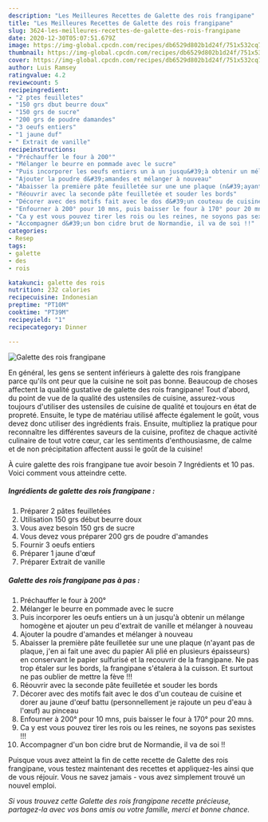 ```yaml
---
description: "Les Meilleures Recettes de Galette des rois frangipane"
title: "Les Meilleures Recettes de Galette des rois frangipane"
slug: 3624-les-meilleures-recettes-de-galette-des-rois-frangipane
date: 2020-12-30T05:07:51.679Z
image: https://img-global.cpcdn.com/recipes/db6529d802b1d24f/751x532cq70/galette-des-rois-frangipane-photo-principale-de-la-recette.jpg
thumbnail: https://img-global.cpcdn.com/recipes/db6529d802b1d24f/751x532cq70/galette-des-rois-frangipane-photo-principale-de-la-recette.jpg
cover: https://img-global.cpcdn.com/recipes/db6529d802b1d24f/751x532cq70/galette-des-rois-frangipane-photo-principale-de-la-recette.jpg
author: Luis Ramsey
ratingvalue: 4.2
reviewcount: 5
recipeingredient:
- "2 ptes feuilletes"
- "150 grs dbut beurre doux"
- "150 grs de sucre"
- "200 grs de poudre damandes"
- "3 oeufs entiers"
- "1 jaune duf"
- " Extrait de vanille"
recipeinstructions:
- "Préchauffer le four à 200°"
- "Mélanger le beurre en pommade avec le sucre"
- "Puis incorporer les oeufs entiers un à un jusqu&#39;à obtenir un mélange homogène et ajouter un peu d&#39;extrait de vanille et mélanger à nouveau"
- "Ajouter la poudre d&#39;amandes et mélanger à nouveau"
- "Abaisser la première pâte feuilletée sur une une plaque (n&#39;ayant pas de plaque, j&#39;en ai fait une avec du papier Ali plié en plusieurs épaisseurs) en conservant le papier sulfurisé et la recouvrir de la frangipane. Ne pas trop étaler sur les bords, la frangipane s&#39;étalera à la cuisson. Et surtout ne pas oublier de mettre la fève !!!"
- "Réouvrir avec la seconde pâte feuilletée et souder les bords"
- "Décorer avec des motifs fait avec le dos d&#39;un couteau de cuisine et dorer au jaune d&#39;œuf battu (personnellement je rajoute un peu d&#39;eau à l&#39;œuf) au pinceau"
- "Enfourner à 200° pour 10 mns, puis baisser le four à 170° pour 20 mns."
- "Ca y est vous pouvez tirer les rois ou les reines, ne soyons pas sexistes !!!"
- "Accompagner d&#39;un bon cidre brut de Normandie, il va de soi !!"
categories:
- Resep
tags:
- galette
- des
- rois

katakunci: galette des rois 
nutrition: 232 calories
recipecuisine: Indonesian
preptime: "PT10M"
cooktime: "PT39M"
recipeyield: "1"
recipecategory: Dinner

---
```



![Galette des rois frangipane](https://img-global.cpcdn.com/recipes/db6529d802b1d24f/751x532cq70/galette-des-rois-frangipane-photo-principale-de-la-recette.jpg)

En général, les gens se sentent inférieurs à galette des rois frangipane parce qu'ils ont peur que la cuisine ne soit pas bonne. Beaucoup de choses affectent la qualité gustative de galette des rois frangipane! Tout d'abord, du point de vue de la qualité des ustensiles de cuisine, assurez-vous toujours d'utiliser des ustensiles de cuisine de qualité et toujours en état de propreté. Ensuite, le type de matériau utilisé affecte également le goût, vous devez donc utiliser des ingrédients frais. Ensuite, multipliez la pratique pour reconnaître les différentes saveurs de la cuisine, profitez de chaque activité culinaire de tout votre cœur, car les sentiments d'enthousiasme, de calme et de non précipitation affectent aussi le goût de la cuisine!

<!--inarticleads1-->

À cuire galette des rois frangipane tue avoir besoin 7 Ingrédients et 10 pas. Voici comment vous atteindre cette.

##### Ingrédients de galette des rois frangipane :

1. Préparer 2 pâtes feuilletées
1. Utilisation 150 grs début beurre doux
1. Vous avez besoin 150 grs de sucre
1. Vous devez vous préparer 200 grs de poudre d&#39;amandes
1. Fournir 3 oeufs entiers
1. Préparer 1 jaune d&#39;œuf
1. Préparer  Extrait de vanille




<!--inarticleads2-->

##### Galette des rois frangipane pas à pas :

1. Préchauffer le four à 200°
1. Mélanger le beurre en pommade avec le sucre
1. Puis incorporer les oeufs entiers un à un jusqu&#39;à obtenir un mélange homogène et ajouter un peu d&#39;extrait de vanille et mélanger à nouveau
1. Ajouter la poudre d&#39;amandes et mélanger à nouveau
1. Abaisser la première pâte feuilletée sur une une plaque (n&#39;ayant pas de plaque, j&#39;en ai fait une avec du papier Ali plié en plusieurs épaisseurs) en conservant le papier sulfurisé et la recouvrir de la frangipane. Ne pas trop étaler sur les bords, la frangipane s&#39;étalera à la cuisson. Et surtout ne pas oublier de mettre la fève !!!
1. Réouvrir avec la seconde pâte feuilletée et souder les bords
1. Décorer avec des motifs fait avec le dos d&#39;un couteau de cuisine et dorer au jaune d&#39;œuf battu (personnellement je rajoute un peu d&#39;eau à l&#39;œuf) au pinceau
1. Enfourner à 200° pour 10 mns, puis baisser le four à 170° pour 20 mns.
1. Ca y est vous pouvez tirer les rois ou les reines, ne soyons pas sexistes !!!
1. Accompagner d&#39;un bon cidre brut de Normandie, il va de soi !!




<!--inarticleads1-->

<p>
Puisque vous avez atteint la fin de cette recette de Galette des rois frangipane, vous testez maintenant des recettes et appliquez-les ainsi que de vous réjouir. Vous ne savez jamais - vous avez simplement trouvé un nouvel emploi.
</p>

<p>
<i>Si vous trouvez cette Galette des rois frangipane recette précieuse, partagez-la avec vos bons amis ou votre famille, merci et bonne chance.</i>
</p>

